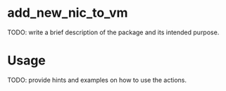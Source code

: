 # add_new_nic_to_vm
TODO: write a brief description of the package and its intended purpose.
# Usage
TODO: provide hints and examples on how to use the actions.
